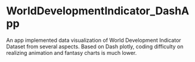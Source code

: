 # WorldDevelopmentIndicator_DashApp

An app implemented data visualization of World Development Indicator Dataset from several aspects. Based on Dash plotly, coding difficulty on realizing animation and fantasy charts is much lower.
